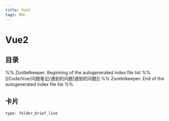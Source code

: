 ```yaml
---
title: Vue2
tags: MOC
---
```

# Vue2

## 目录



%% Zoottelkeeper: Beginning of the autogenerated index file list  %%
 [[Code/Vue/问题笔记/遇到的问题|遇到的问题]]
%% Zoottelkeeper: End of the autogenerated index file list  %%












## 卡片

```ccard
type: folder_brief_live
```



















